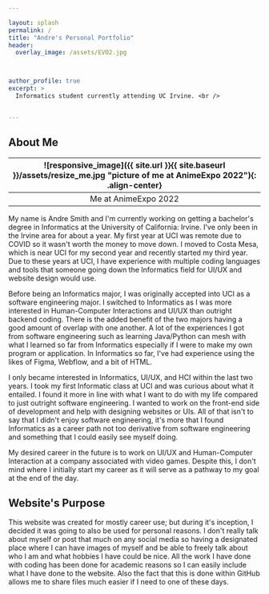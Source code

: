 ```yaml
---

layout: splash
permalink: /
title: "Andre's Personal Portfolio"
header:
  overlay_image: /assets/EVO2.jpg



author_profile: true
excerpt: >
  Informatics student currently attending UC Irvine. <br />


---
```


## About Me

| ![responsive_image]({{ site.url }}{{ site.baseurl }}/assets/resize_me.jpg "picture of me at AnimeExpo 2022"){: .align-center} |
|:--:| 
| Me at AnimeExpo 2022 |
My name is Andre Smith and I'm currently working on getting a bachelor's degree in Informatics at the University of California: Irvine. I've only been in the Irvine area for about a year. My first year at UCI was remote due to COVID so it wasn't worth the money to move down. I moved to Costa Mesa, which is near UCI for my second year and recently started my third year. Due to these years at UCI, I have experience with multiple coding languages and tools that someone going down the Informatics field for UI/UX and website design would use.

Before being an Informatics major, I was originally accepted into UCI as a software engineering major. I switched to Informatics as I was more interested in Human-Computer Interactions and UI/UX than outright backend coding. There is the added benefit of the two majors having a good amount of overlap with one another. A lot of the experiences I got from software engineering such as learning Java/Python can mesh with what I learned so far from Informatics especially if I were to make my own program or application. In Informatics so far, I've had experience using the likes of Figma, Webflow, and a bit of HTML.

I only became interested in Informatics, UI/UX, and HCI within the last two years. I took my first Informatic class at UCI and was curious about what it entailed. I found it more in line with what I want to do with my life compared to just outright software engineering. I wanted to work on the front-end side of development and help with designing websites or UIs. All of that isn't to say that I didn't enjoy software engineering, it's more that I found Informatics as a career path not too derivative from software engineering and something that I could easily see myself doing.

My desired career in the future is to work on UI/UX and Human-Computer Interaction at a company associated with video games. Despite this, I don't mind where I initially start my career as it will serve as a pathway to my goal at the end of the day.





## Website's Purpose

This website was created for mostly career use; but during it's inception, I decided it was going to also be used for personal reasons. I don't really talk about myself or post that much on any social media so having a designated place where I can have images of myself and be able to freely talk about who I am and what hobbies I have could be nice. All the work I have done with coding has been done for academic reasons so I can easily include what I have done to the website. Also the fact that this is done within GitHub allows me to share files much easier if I need to one of these days.
